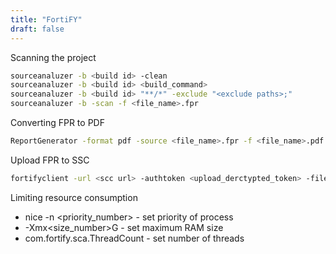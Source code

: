 ```yaml
---
title: "FortiFY"
draft: false
---
```


Scanning the project

```bash
sourceanaluzer -b <build id> -clean
sourceanaluzer -b <build id> <build_command>
sourceanaluzer -b <build id> "**/*" -exclude "<exclude paths>;"
sourceanaluzer -b -scan -f <file_name>.fpr
```

Converting FPR to PDF

```bash
ReportGenerator -format pdf -source <file_name>.fpr -f <file_name>.pdf -template <template_name>
```

Upload FPR to SSC

```bash
fortifyclient -url <scc url> -authtoken <upload_derctypted_token> -file <file_name>.fpr -application <application_name> -applicationVersion <application_version>
```

Limiting resource consumption

* nice -n <priority_number> - set priority of process
* -Xmx<size_number>G - set maximum RAM size
* com.fortify.sca.ThreadCount - set number of threads
